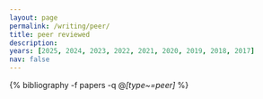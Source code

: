 ```yaml
---
layout: page
permalink: /writing/peer/
title: peer reviewed
description:   
years: [2025, 2024, 2023, 2022, 2021, 2020, 2019, 2018, 2017]
nav: false
---
```


<!-- _pages/publications.md -->
<div class="publications">

  {% bibliography -f papers -q @*[type~=peer]* %}

</div>


